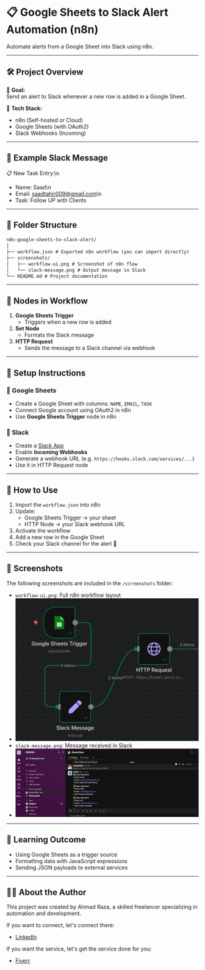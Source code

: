 # 📋 Google Sheets to Slack Alert Automation (n8n)

Automate alerts from a Google Sheet into Slack using n8n.  

---

## 🛠️ Project Overview

📌 **Goal:**  
Send an alert to Slack whenever a new row is added in a Google Sheet.

🧰 **Tech Stack:**
- n8n (Self-hosted or Cloud)
- Google Sheets (with OAuth2)
- Slack Webhooks (Incoming)

---

## 📸 Example Slack Message

📋 New Task Entry:\n
- Name: Saad\n
- Email: saadtahir009@gmail.com\n
- Task: Follow UP with Clients

---

## 📂 Folder Structure

```
n8n-google-sheets-to-slack-alert/
│
├── workflow.json # Exported n8n workflow (you can import directly)
├── screenshots/
│   ├── workflow-ui.png # Screenshot of n8n flow
│   └── slack-message.png # Output message in Slack
└── README.md # Project documentation
```

---

## 🧩 Nodes in Workflow

1. **Google Sheets Trigger**
   - Triggers when a new row is added
2. **Set Node**
   - Formats the Slack message
3. **HTTP Request**
   - Sends the message to a Slack channel via webhook

---

## 🔐 Setup Instructions

### 🔹 Google Sheets
- Create a Google Sheet with columns: `NAME`, `EMAIL`, `TASK`
- Connect Google account using OAuth2 in n8n
- Use **Google Sheets Trigger** node in n8n

### 🔹 Slack
- Create a [Slack App](https://api.slack.com/apps)
- Enable **Incoming Webhooks**
- Generate a webhook URL (e.g. `https://hooks.slack.com/services/...`)
- Use it in HTTP Request node

---

## 🚀 How to Use

1. Import the `workflow.json` into n8n
2. Update:
   - Google Sheets Trigger → your sheet
   - HTTP Node → your Slack webhook URL
3. Activate the workflow
4. Add a new row in the Google Sheet
5. Check your Slack channel for the alert 🎉

---

## 📸 Screenshots

The following screenshots are included in the `/screenshots` folder:

- `workflow-ui.png`: Full n8n workflow layout
- ![Workflow Screenshot](./screenshots/workflow-ui.png)
- `slack-message.png`: Message received in Slack
- ![Message received in Slack](./screenshots/slack-message.png)  

---

## 🧠 Learning Outcome

- Using Google Sheets as a trigger source
- Formatting data with JavaScript expressions
- Sending JSON payloads to external services

---

## 👨‍💻 About the Author

This project was created by Ahmad Raza, a skilled freelancer specializing in automation and development. 

If you want to connect, let's connect there:  
- [LinkedIn](https://www.linkedin.com/in/ahmad-raza-403bbd0278)

If you want the service, let's get the service done for you:  
- [Fiverr](https://www.fiverr.com/sellers/nitrola/)
